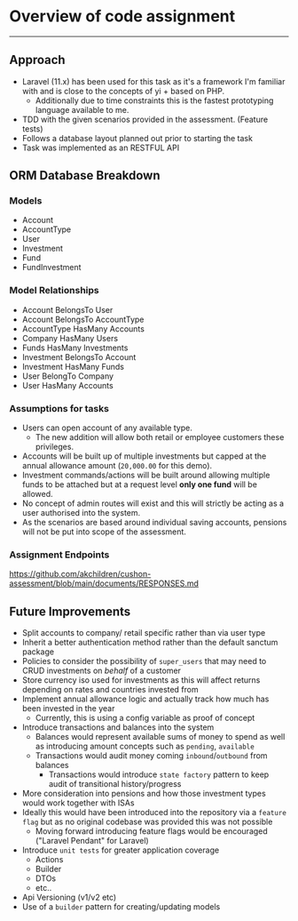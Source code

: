 # Overview of code assignment
---------------------------------------------------------

## Approach

- Laravel (11.x) has been used for this task as it's a framework I'm familiar with and is close to the concepts of yi +
  based on PHP.
    - Additionally due to time constraints this is the fastest prototyping language available to me.
- TDD with the given scenarios provided in the assessment. (Feature tests)
- Follows a database layout planned out prior to starting the task
- Task was implemented as an RESTFUL API

## ORM Database Breakdown

### Models

- Account
- AccountType
- User
- Investment
- Fund
- FundInvestment

### Model Relationships

- Account BelongsTo User
- Account BelongsTo AccountType
- AccountType HasMany Accounts
- Company HasMany Users
- Funds HasMany Investments
- Investment BelongsTo Account
- Investment HasMany Funds
- User BelongTo Company
- User HasMany Accounts

### Assumptions for tasks

- Users can open account of any available type.
    - The new addition will allow both retail or employee customers these privileges.
- Accounts will be built up of multiple investments but capped at the annual allowance amount (`20,000.00` for this
  demo).
- Investment commands/actions will be built around allowing multiple funds to be attached but at a request level **only
  one fund** will be allowed.
- No concept of admin routes will exist and this will strictly be acting as a user authorised into the system.
- As the scenarios are based around individual saving accounts, pensions will not be put into scope of the assessment.

### Assignment Endpoints
https://github.com/akchildren/cushon-assessment/blob/main/documents/RESPONSES.md

## Future Improvements

- Split accounts to company/ retail specific rather than via user type
- Inherit a better authentication method rather than the default sanctum package
- Policies to consider the possibility of `super_users` that may need to CRUD investments on *behalf* of a customer
- Store currency iso used for investments as this will affect returns depending on rates and countries invested from
- Implement annual allowance logic and actually track how much has been invested in the year
    - Currently, this is using a config variable as proof of concept
- Introduce transactions and balances into the system
    - Balances would represent available sums of money to spend as well as introducing amount concepts such
      as `pending`, `available`
    - Transactions would audit money coming `inbound`/`outbound` from balances
        - Transactions would introduce `state factory` pattern to keep audit of transitional history/progress
- More consideration into pensions and how those investment types would work together with ISAs
- Ideally this would have been introduced into the repository via a `feature flag` but as no original codebase was
  provided this was not possible
    - Moving forward introducing feature flags would be encouraged ("Laravel Pendant" for Laravel)
- Introduce `unit tests` for greater application coverage
    - Actions
    - Builder
    - DTOs
    - etc..
- Api Versioning (v1/v2 etc)
- Use of a `builder` pattern for creating/updating models
